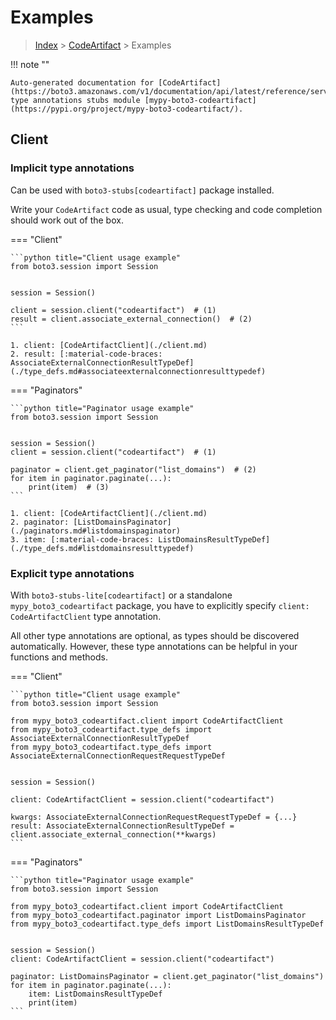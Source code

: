 # Examples

> [Index](../README.md) > [CodeArtifact](./README.md) > Examples

!!! note ""

    Auto-generated documentation for [CodeArtifact](https://boto3.amazonaws.com/v1/documentation/api/latest/reference/services/codeartifact.html#CodeArtifact)
    type annotations stubs module [mypy-boto3-codeartifact](https://pypi.org/project/mypy-boto3-codeartifact/).

## Client

### Implicit type annotations

Can be used with `boto3-stubs[codeartifact]` package installed.

Write your `CodeArtifact` code as usual,
type checking and code completion should work out of the box.


=== "Client"

    ```python title="Client usage example"
    from boto3.session import Session


    session = Session()

    client = session.client("codeartifact")  # (1)
    result = client.associate_external_connection()  # (2)
    ```

    1. client: [CodeArtifactClient](./client.md)
    2. result: [:material-code-braces: AssociateExternalConnectionResultTypeDef](./type_defs.md#associateexternalconnectionresulttypedef) 



=== "Paginators"

    ```python title="Paginator usage example"
    from boto3.session import Session


    session = Session()
    client = session.client("codeartifact")  # (1)

    paginator = client.get_paginator("list_domains")  # (2)
    for item in paginator.paginate(...):
        print(item)  # (3)
    ```

    1. client: [CodeArtifactClient](./client.md)
    2. paginator: [ListDomainsPaginator](./paginators.md#listdomainspaginator)
    3. item: [:material-code-braces: ListDomainsResultTypeDef](./type_defs.md#listdomainsresulttypedef) 




### Explicit type annotations

With `boto3-stubs-lite[codeartifact]`
or a standalone `mypy_boto3_codeartifact` package, you have to explicitly specify `client: CodeArtifactClient` type annotation.

All other type annotations are optional, as types should be discovered automatically.
However, these type annotations can be helpful in your functions and methods.


=== "Client"

    ```python title="Client usage example"
    from boto3.session import Session

    from mypy_boto3_codeartifact.client import CodeArtifactClient
    from mypy_boto3_codeartifact.type_defs import AssociateExternalConnectionResultTypeDef
    from mypy_boto3_codeartifact.type_defs import AssociateExternalConnectionRequestRequestTypeDef


    session = Session()

    client: CodeArtifactClient = session.client("codeartifact")

    kwargs: AssociateExternalConnectionRequestRequestTypeDef = {...}
    result: AssociateExternalConnectionResultTypeDef = client.associate_external_connection(**kwargs)
    ```



=== "Paginators"

    ```python title="Paginator usage example"
    from boto3.session import Session

    from mypy_boto3_codeartifact.client import CodeArtifactClient
    from mypy_boto3_codeartifact.paginator import ListDomainsPaginator
    from mypy_boto3_codeartifact.type_defs import ListDomainsResultTypeDef


    session = Session()
    client: CodeArtifactClient = session.client("codeartifact")

    paginator: ListDomainsPaginator = client.get_paginator("list_domains")
    for item in paginator.paginate(...):
        item: ListDomainsResultTypeDef
        print(item)
    ```




